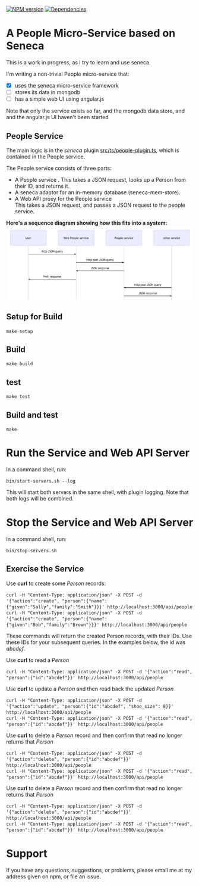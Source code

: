 [![NPM version](http://img.shields.io/npm/v/people-service.svg)](https://www.npmjs.org/package/people-service)
[![Dependencies](https://david-dm.org/psnider/people-service.svg)](https://www.npmjs.org/package/people-service)





# A People Micro-Service based on Seneca

This is a work in progress, as I try to learn and use seneca.

I'm writing a non-trivial People micro-service that:
- [x] uses the seneca micro-service framework
- [ ] stores its data in mongodb  
- [ ] has a simple web UI using angular.js

Note that only the service exists so far, and the mongodb data store, and and the angular.js UI haven't been started

## People Service

The main logic is in the *seneca* plugin [src/ts/people-plugin.ts](src/ts/people-plugin.ts), which is contained in the People service.

The People service consists of three parts:  
- A People service  .
This takes a JSON request, looks up a Person from their ID, and returns it.
- A seneca adaptor for an in-memory database (seneca-mem-store).
- A Web API proxy for the People service  
This takes a JSON request, and passes a JSON request to the people service.

**Here's a sequence diagram showing how this fits into a system:**
![Sequence Diagram](doc/sequence_diagram.jpg)

## Setup for Build
```
make setup
```

## Build
```
make build
```

## test
```
make test
```

## Build and test
```
make
```


# Run the Service and Web API Server
In a command shell, run:
```
bin/start-servers.sh --log
```
This will start both servers in the same shell, with plugin logging.
Note that both logs will be combined.

# Stop the Service and Web API Server
In a command shell, run:
```
bin/stop-servers.sh
```

## Exercise the Service

Use **curl** to create some *Person* records:
```
curl -H "Content-Type: application/json" -X POST -d '{"action":"create", "person":{"name":{"given":"Sally","family":"Smith"}}}' http://localhost:3000/api/people
curl -H "Content-Type: application/json" -X POST -d '{"action":"create", "person":{"name":{"given":"Bob","family":"Brown"}}}' http://localhost:3000/api/people
```
These commands will return the created Person records, with their IDs.
Use these IDs for your subsequent queries. In the examples below, the id was *abcdef*.

Use **curl** to read a *Person*
```
curl -H "Content-Type: application/json" -X POST -d '{"action":"read", "person":{"id":"abcdef"}}' http://localhost:3000/api/people
```

Use **curl** to update a *Person* and then read back the updated *Person*
```
curl -H "Content-Type: application/json" -X POST -d '{"action":"update", "person":{"id":"abcdef", "shoe_size": 8}}' http://localhost:3000/api/people
curl -H "Content-Type: application/json" -X POST -d '{"action":"read", "person":{"id":"abcdef"}}' http://localhost:3000/api/people
```


Use **curl** to delete a *Person* record and then confirm that read no longer returns that *Person*
```
curl -H "Content-Type: application/json" -X POST -d '{"action":"delete", "person":{"id":"abcdef"}}' http://localhost:3000/api/people
curl -H "Content-Type: application/json" -X POST -d '{"action":"read", "person":{"id":"abcdef"}}' http://localhost:3000/api/people
```

Use **curl** to delete a *Person* record and then confirm that read no longer returns that *Person*
```
curl -H "Content-Type: application/json" -X POST -d '{"action":"delete", "person":{"id":"abcdef"}}' http://localhost:3000/api/people
curl -H "Content-Type: application/json" -X POST -d '{"action":"read", "person":{"id":"abcdef"}}' http://localhost:3000/api/people
```


# Support
If you have any questions, suggestions, or problems,
please email me at my address given on npm, or file an issue.
